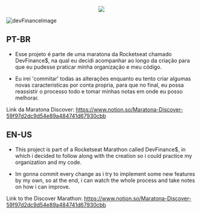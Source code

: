 <p align='center'> <img src='https://github.com/rocketseat-education/maratona-discover-01/blob/main/.github/logo.svg'> </p>

![devFinanceImage](https://github.com/rocketseat-education/maratona-discover-01/blob/main/.github/devfinances.png)

## PT-BR 
-  Esse projeto é parte de uma maratona da Rocketseat chamado DevFinance$, na qual eu decidi acompanhar ao longo da criação para que eu pudesse praticar minha organização e meu código.

- Eu irei 'commitar' todas as alterações enquanto eu tento criar algumas novas caracteristicas por conta propria, para que no final, eu possa reassistir o processo todo e tomar minhas notas em onde eu posso melhorar.


Link da Maratona Discover:
https://www.notion.so/Maratona-Discover-59f97d2dc9d54e89a484741d67930cbb

## EN-US 
- This project is part of a Rocketseat Marathon called DevFinance$, in which i decided to follow along with the creation so i could practice my organization and my code.

- Im gonna commit every change as i try to implement some new features by my own, so at the end, i can watch the whole process and take notes on how i can improve.

Link to the Discover Marathon:
https://www.notion.so/Maratona-Discover-59f97d2dc9d54e89a484741d67930cbb
